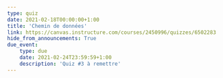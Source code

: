 ```yaml
---
type: quiz
date: 2021-02-18T00:00:00+1:00
title: 'Chemin de données'
link: https://canvas.instructure.com/courses/2450996/quizzes/6502283
hide_from_announcements: True
due_event:
    type: due
    date: 2021-02-24T23:59:59+1:00
    description: 'Quiz #3 à remettre'
---
```


<!--
<p><span style="color: #ff0000;"><strong>Remarque : Ne cliquez sur "Compl&eacute;ter le questionnaire" que si vous &ecirc;tes pr&ecirc;t &agrave; r&eacute;pondre aux questions. Vous n'aurez pas droit &agrave; une seconde tentative.&nbsp;</strong></span></p>
-->
